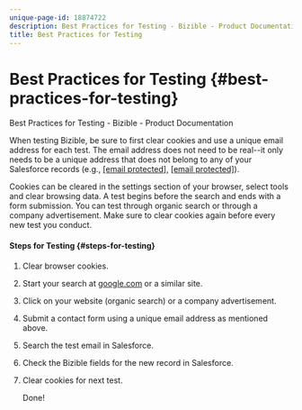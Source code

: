 ```yaml
---
unique-page-id: 18874722
description: Best Practices for Testing - Bizible - Product Documentation
title: Best Practices for Testing
---
```


# Best Practices for Testing {#best-practices-for-testing}

Best Practices for Testing - Bizible - Product Documentation

When testing Bizible, be sure to first clear cookies and use a unique email address for each test. The email address does not need to be real--it only needs to be a unique address that does not belong to any of your Salesforce records (e.g., [[email protected]](http://docs.marketo.com/cdn-cgi/l/email-protection), [[email protected]](http://docs.marketo.com/cdn-cgi/l/email-protection)).  
  
Cookies can be cleared in the settings section of your browser, select tools and clear browsing data. A test begins before the search and ends with a form submission. You can test through organic search or through a company advertisement. Make sure to clear cookies again before every new test you conduct.

#### Steps for Testing {#steps-for-testing}

1. Clear browser cookies.
1. Start your search at [google.com](http://google.com) or a similar site.
1. Click on your website (organic search) or a company advertisement.
1. Submit a contact form using a unique email address as mentioned above.
1. Search the test email in Salesforce.
1. Check the Bizible fields for the new record in Salesforce.
1. Clear cookies for next test.

   Done!

